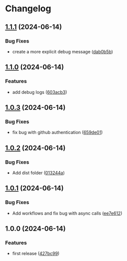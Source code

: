 # Changelog

## [1.1.1](https://github.com/prefapp/action-delete-pr-comments/compare/v1.1.0...v1.1.1) (2024-06-14)


### Bug Fixes

* create a more explicit debug message ([dab0b5b](https://github.com/prefapp/action-delete-pr-comments/commit/dab0b5bd58a4209d02deda5add198ff3a34aed29))

## [1.1.0](https://github.com/prefapp/action-delete-pr-comments/compare/v1.0.3...v1.1.0) (2024-06-14)


### Features

* add debug logs ([603acb3](https://github.com/prefapp/action-delete-pr-comments/commit/603acb3a38cb12662c99920f2edb60dceb3ab99c))

## [1.0.3](https://github.com/prefapp/action-delete-pr-comments/compare/v1.0.2...v1.0.3) (2024-06-14)


### Bug Fixes

* fix bug with github authentication ([659de01](https://github.com/prefapp/action-delete-pr-comments/commit/659de015c350a2de1a90f18bee95cc056498c77e))

## [1.0.2](https://github.com/prefapp/action-delete-pr-comments/compare/v1.0.1...v1.0.2) (2024-06-14)


### Bug Fixes

* Add dist folder ([013244a](https://github.com/prefapp/action-delete-pr-comments/commit/013244a944f69dceb00b1e8737202c2ec40b1abd))

## [1.0.1](https://github.com/prefapp/action-delete-pr-comments/compare/v1.0.0...v1.0.1) (2024-06-14)


### Bug Fixes

* Add workflows and fix bug with async calls ([ee7e612](https://github.com/prefapp/action-delete-pr-comments/commit/ee7e6126a7b2ce1096be9097697e290213c0ed83))

## 1.0.0 (2024-06-14)


### Features

* first release ([427bc99](https://github.com/prefapp/action-delete-pr-comments/commit/427bc99a86c3a364422537718c32d918be6e127e))
